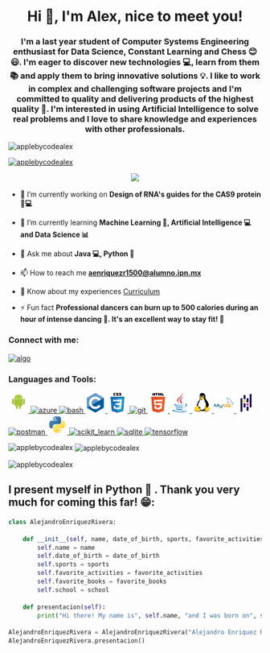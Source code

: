 <h1 align="center">Hi 👋, I'm Alex, nice to meet you!</h1>
<h3 align="center">I'm a last year student of Computer Systems Engineering enthusiast for Data Science, Constant Learning and Chess 😊😃. I'm eager to discover new technologies 💻, learn from them 📚 and apply them to bring innovative solutions 💡. I like to work in complex and challenging software projects and I'm committed to quality and delivering products of the highest quality 🤝. I'm interested in using Artificial Intelligence to solve real problems and I love to share knowledge and experiences with other professionals.</h3>

<p align="left"> <img src="https://komarev.com/ghpvc/?username=applebycodealex&label=Profile%20views&color=2590f4&style=flat" alt="applebycodealex" /> </p>

<p align="left"> <a href="https://github.com/ryo-ma/github-profile-trophy"><img src="https://github-profile-trophy.vercel.app/?username=applebycodealex" alt="applebycodealex" /></a> </p>

<div id="header" align="center">
    <img src="https://media.giphy.com/media/f74WQIhbzBKAusL2v1/giphy.gif" width="350" />
</div>

- 🔭 I’m currently working on **Design of RNA's guides for the CAS9 protein 🧬💻**

- 🌱 I’m currently learning **Machine Learning 🤖, Artificial Intelligence 💻 and Data Science 📊**

- 💬 Ask me about **Java 💻, Python 🐍**

- 📫 How to reach me **aenriquezr1500@alumno.ipn.mx**

- 📄 Know about my experiences [Curriculum](https://drive.google.com/drive/folders/1r4t-fzgudbXWsi9wuvV01dMdHWI7EsGz?usp=share_link)

- ⚡ Fun fact **Professional dancers can burn up to 500 calories during an hour of intense dancing 💃. It's an excellent way to stay fit! 💪**

<h3 align="left">Connect with me:</h3>
<p align="left">
<a href="https://linkedin.com/in/algo" target="blank"><img align="center" src="https://raw.githubusercontent.com/rahuldkjain/github-profile-readme-generator/master/src/images/icons/Social/linked-in-alt.svg" alt="algo" height="30" width="40" /></a>
</p>

<h3 align="left">Languages and Tools:</h3>
<p align="left"> <a href="https://developer.android.com" target="_blank" rel="noreferrer"> <img src="https://raw.githubusercontent.com/devicons/devicon/master/icons/android/android-original-wordmark.svg" alt="android" width="40" height="40"/> </a> <a href="https://azure.microsoft.com/en-in/" target="_blank" rel="noreferrer"> <img src="https://www.vectorlogo.zone/logos/microsoft_azure/microsoft_azure-icon.svg" alt="azure" width="40" height="40"/> </a> <a href="https://www.gnu.org/software/bash/" target="_blank" rel="noreferrer"> <img src="https://www.vectorlogo.zone/logos/gnu_bash/gnu_bash-icon.svg" alt="bash" width="40" height="40"/> </a> <a href="https://www.cprogramming.com/" target="_blank" rel="noreferrer"> <img src="https://raw.githubusercontent.com/devicons/devicon/master/icons/c/c-original.svg" alt="c" width="40" height="40"/> </a> <a href="https://www.w3schools.com/css/" target="_blank" rel="noreferrer"> <img src="https://raw.githubusercontent.com/devicons/devicon/master/icons/css3/css3-original-wordmark.svg" alt="css3" width="40" height="40"/> </a> <a href="https://git-scm.com/" target="_blank" rel="noreferrer"> <img src="https://www.vectorlogo.zone/logos/git-scm/git-scm-icon.svg" alt="git" width="40" height="40"/> </a> <a href="https://www.w3.org/html/" target="_blank" rel="noreferrer"> <img src="https://raw.githubusercontent.com/devicons/devicon/master/icons/html5/html5-original-wordmark.svg" alt="html5" width="40" height="40"/> </a> <a href="https://www.java.com" target="_blank" rel="noreferrer"> <img src="https://raw.githubusercontent.com/devicons/devicon/master/icons/java/java-original.svg" alt="java" width="40" height="40"/> </a> <a href="https://www.linux.org/" target="_blank" rel="noreferrer"> <img src="https://raw.githubusercontent.com/devicons/devicon/master/icons/linux/linux-original.svg" alt="linux" width="40" height="40"/> </a> <a href="https://www.mysql.com/" target="_blank" rel="noreferrer"> <img src="https://raw.githubusercontent.com/devicons/devicon/master/icons/mysql/mysql-original-wordmark.svg" alt="mysql" width="40" height="40"/> </a> <a href="https://pandas.pydata.org/" target="_blank" rel="noreferrer"> <img src="https://raw.githubusercontent.com/devicons/devicon/2ae2a900d2f041da66e950e4d48052658d850630/icons/pandas/pandas-original.svg" alt="pandas" width="40" height="40"/> </a> <a href="https://postman.com" target="_blank" rel="noreferrer"> <img src="https://www.vectorlogo.zone/logos/getpostman/getpostman-icon.svg" alt="postman" width="40" height="40"/> </a> <a href="https://www.python.org" target="_blank" rel="noreferrer"> <img src="https://raw.githubusercontent.com/devicons/devicon/master/icons/python/python-original.svg" alt="python" width="40" height="40"/> </a> <a href="https://scikit-learn.org/" target="_blank" rel="noreferrer"> <img src="https://upload.wikimedia.org/wikipedia/commons/0/05/Scikit_learn_logo_small.svg" alt="scikit_learn" width="40" height="40"/> </a> <a href="https://www.sqlite.org/" target="_blank" rel="noreferrer"> <img src="https://www.vectorlogo.zone/logos/sqlite/sqlite-icon.svg" alt="sqlite" width="40" height="40"/> </a> <a href="https://www.tensorflow.org" target="_blank" rel="noreferrer"> <img src="https://www.vectorlogo.zone/logos/tensorflow/tensorflow-icon.svg" alt="tensorflow" width="40" height="40"/> </a> </p>

<p><img align="left" src="https://github-readme-stats.vercel.app/api/top-langs?username=applebycodealex&show_icons=true&theme=highcontrast&locale=en&layout=compact" alt="applebycodealex" /></p>

<p>&nbsp;<img align="center" src="https://github-readme-stats.vercel.app/api?username=applebycodealex&show_icons=true&theme=highcontrast&bg_color=000000&locale=en" alt="applebycodealex" /></p>

<p><img align="center" src="https://github-readme-streak-stats.herokuapp.com/?user=applebycodealex&theme=highcontrast" alt="applebycodealex" /></p>

## I present myself in Python 🐍 . Thank you very much for coming this far! 😁:
```python
class AlejandroEnriquezRivera:
    
    def __init__(self, name, date_of_birth, sports, favorite_activities, favorite_books, school):
        self.name = name
        self.date_of_birth = date_of_birth
        self.sports = sports
        self.favorite_activities = favorite_activities
        self.favorite_books = favorite_books
        self.school = school
    
    def presentacion(self):
        print("Hi there! My name is", self.name, "and I was born on", self.date_of_birth, ". I really enjoy sports like soccer, basketball and swimming. I ❤️ dancing, playing chess and checkers. My favorite books are Psychology of Success by Mario Luna, Control Your Destiny by Tony Robbins and The Power of Habits, by Charles Duhigg. I love socializing and spending quality time with my friends. I'm studying at", self.school, "🤓.")

AlejandroEnriquezRivera = AlejandroEnriquezRivera("Alejandro Enriquez Rivera", "September 21st, 2000", ["soccer", "basketball", "swimming"], ["dancing", "chess", "checkers"], ["Psychology of Success, by Mario Luna", "Control Your Destiny, by Tony Robbins", "The Power of Habits, by Charles Duhigg"], "Superior School of Computing of the IPN")
AlejandroEnriquezRivera.presentacion()

```
